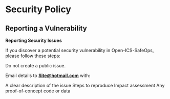 # Security Policy

## Reporting a Vulnerability

**Reporting Security Issues**

If you discover a potential security vulnerability in Open-ICS-SafeOps, please follow these steps:

Do not create a public issue.

Email details to **Site@hotmail.com** with:

A clear description of the issue
Steps to reproduce
Impact assessment
Any proof-of-concept code or data
